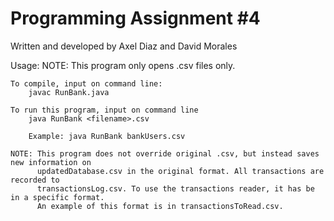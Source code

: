 # Programming Assignment #4 
Written and developed by Axel Diaz and David Morales

Usage:
	NOTE: This program only opens .csv files only.

	To compile, input on command line: 
		javac RunBank.java

	To run this program, input on command line 
		java RunBank <filename>.csv

		Example: java RunBank bankUsers.csv
	
	NOTE: This program does not override original .csv, but instead saves new information on 
		  updatedDatabase.csv in the original format. All transactions are recorded to
		  transactionsLog.csv. To use the transactions reader, it has be in a specific format.
		  An example of this format is in transactionsToRead.csv. 